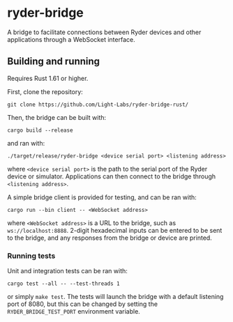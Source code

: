 # ryder-bridge

A bridge to facilitate connections between Ryder devices and other applications through a WebSocket interface.

## Building and running

Requires Rust 1.61 or higher.

First, clone the repository:

```
git clone https://github.com/Light-Labs/ryder-bridge-rust/
```

Then, the bridge can be built with:

```
cargo build --release
```

and ran with:

```
./target/release/ryder-bridge <device serial port> <listening address>
```

where `<device serial port>` is the path to the serial port of the Ryder device or simulator. Applications can then connect to the bridge through `<listening address>`.

A simple bridge client is provided for testing, and can be ran with:

```
cargo run --bin client -- <WebSocket address>
```

where `<WebSocket address>` is a URL to the bridge, such as `ws://localhost:8888`. 2-digit hexadecimal inputs can be entered to be sent to the bridge, and any responses from the bridge or device are printed.

### Running tests

Unit and integration tests can be ran with:

```
cargo test --all -- --test-threads 1
```

or simply `make test`. The tests will launch the bridge with a default listening port of 8080, but this can be changed by setting the `RYDER_BRIDGE_TEST_PORT` environment variable.
